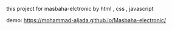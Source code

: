 this project for masbaha-elctronic by html , css , javascript

demo: https://mohammad-aljada.github.io/Masbaha-electronic/
